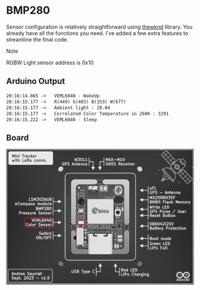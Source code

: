 # BMP280

Sensor configuration is relatively straightforward using [thewknd](https://github.com/thewknd/VEML6040) library. You already have all the functions you need. I've added a few extra features to streamline the final code.

> [!NOTE]
> RGBW Light sensor address is 0x10

## Arduino Output
```
20:16:14.865 ->   VEML6040 - WakeUp
20:16:15.177 ->   R(449) G(403) B(153) W(677)
20:16:15.177 ->   Ambient light : 20.04
20:16:15.177 ->   Correlated Color Temperature in 260K : 3291
20:16:15.222 ->   VEML6040 - Sleep
```

## Board
![KiCad 3D View Front](/0_GitBook/Images/Kicad_3DViewFront_BnW_VEML6040.png)

